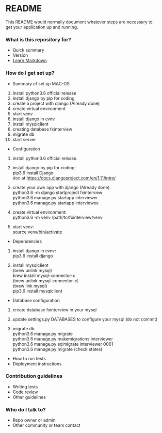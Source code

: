 # README #

This README would normally document whatever steps are necessary to get your application up and running.

### What is this repository for? ###

* Quick summary
* Version
* [Learn Markdown](https://bitbucket.org/tutorials/markdowndemo)

### How do I get set up? ###

* Summary of set up
MAC-OS
1. install python3.6 official release<br />
2. install django by pip for coding<br />
3. create a project with django (Already done)<br />
4. create virtual environment<br />
5. start venv<br />
6. install django in evnv<br />
7. install mysqlclient<br />
8. creating database fxinterview<br />
9. migrate db<br />
10. start server<br />


* Configuration<br />
1. install python3.6 official release.<br />

2. install django by pip for coding:<br />
pip3.6 install Django<br />
doc at https://docs.djangoproject.com/en/1.11/intro/<br />

3. create your own app with django (Already done):<br />
python3.6 -m django startproject fxinterview<br />
python3.6 manage.py startapp interviewer<br />
python3.6 manage.py startapp interviewee<br />

4. create virtual environment:<br />
python3.6 -m venv /path/to/fxinterview/venv<br />

5. start venv:<br />
source venv/bin/activate<br />

* Dependencies
1. install django in evnv:<br />
pip3.6 install django<br />

2. install mysqlclient<br />
(brew unlink mysql)<br />
brew install mysql-connector-c<br />
(brew unlink mysql-connector-c)<br />
(brew link mysql)<br />
pip3.6 install mysqlclient<br />


* Database configuration<br />
1. create database fxinterview in your mysql<br />

2. update settings.py DATABASES to configure your mysql (do not commit)<br />

3. migrate db<br />
python3.6 manage.py migrate<br />
python3.6 manage.py makemigrations interviewer<br />
python3.6 manage.py sqlmigrate interviewer 0001<br />
python3.6 manage.py migrate (check states)<br />

* How to run tests
* Deployment instructions

### Contribution guidelines ###

* Writing tests
* Code review
* Other guidelines

### Who do I talk to? ###

* Repo owner or admin
* Other community or team contact